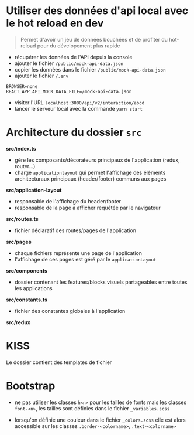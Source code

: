 # Utiliser des données d'api local avec le hot reload en dev

> Permet d'avoir un jeu de données bouchées et de profiter du hot-reload pour du dévelopement plus rapide

- récupérer les données de l'API depuis la console
- ajouter le fichier `/public/mock-api-data.json`
- copier les données dans le fichier `/public/mock-api-data.json`
- ajouter le fichier `/.env`

```
BROWSER=none
REACT_APP_API_MOCK_DATA_FILE=/mock-api-data.json
```

- visiter l'URL `localhost:3000/api/v2/interaction/abcd`
- lancer le serveur local avec la commande `yarn start`

# Architecture du dossier `src`

**src/index.ts**

- gère les composants/décorateurs principaux de l'application (redux, router...)
- charge `applicationlayout` qui permet l'affichage des éléments architecturaux principaux (header/footer) communs aux pages

**src/application-layout**

- responsable de l'affichage du header/footer
- responsable de la page a afficher requêtée par le navigateur

**src/routes.ts**

- fichier déclaratif des routes/pages de l'application

**src/pages**

- chaque fichiers représente une page de l'application
- l'affichage de ces pages est géré par le `applicationLayout`

**src/components**

- dossier contenant les features/blocks visuels partageables entre toutes les applications

**src/constants.ts**

- fichier des constantes globales à l'application

**src/redux**

# KISS

Le dossier contient des templates de fichier

# Bootstrap

- ne pas utiliser les classes `h<n>` pour les tailles de fonts mais les classes `font-<n>`, les tailles sont définies dans le fichier `_variables.scss`

- lorsqu'on définie une couleur dans le fichier `_colors.scss` elle est alors accessible sur les classes `.border-<colorname>`, `.text-<colorname>`
